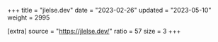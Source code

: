 +++
title = "jlelse.dev"
date = "2023-02-26"
updated = "2023-05-10"
weight = 2995

[extra]
source = "https://jlelse.dev/"
ratio = 57
size = 3
+++

